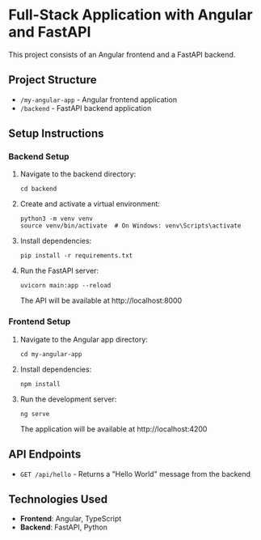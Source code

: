 # Full-Stack Application with Angular and FastAPI

This project consists of an Angular frontend and a FastAPI backend.

## Project Structure

- `/my-angular-app` - Angular frontend application
- `/backend` - FastAPI backend application

## Setup Instructions

### Backend Setup

1. Navigate to the backend directory:

   ```
   cd backend
   ```

2. Create and activate a virtual environment:

   ```
   python3 -m venv venv
   source venv/bin/activate  # On Windows: venv\Scripts\activate
   ```

3. Install dependencies:

   ```
   pip install -r requirements.txt
   ```

4. Run the FastAPI server:
   ```
   uvicorn main:app --reload
   ```
   The API will be available at http://localhost:8000

### Frontend Setup

1. Navigate to the Angular app directory:

   ```
   cd my-angular-app
   ```

2. Install dependencies:

   ```
   npm install
   ```

3. Run the development server:
   ```
   ng serve
   ```
   The application will be available at http://localhost:4200

## API Endpoints

- `GET /api/hello` - Returns a "Hello World" message from the backend

## Technologies Used

- **Frontend**: Angular, TypeScript
- **Backend**: FastAPI, Python
